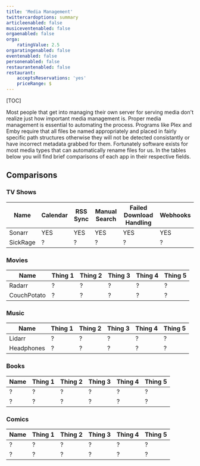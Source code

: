 ```yaml
---
title: 'Media Management'
twittercardoptions: summary
articleenabled: false
musiceventenabled: false
orgaenabled: false
orga:
    ratingValue: 2.5
orgaratingenabled: false
eventenabled: false
personenabled: false
restaurantenabled: false
restaurant:
    acceptsReservations: 'yes'
    priceRange: $
---
```


[TOC]

Most people that get into managing their own server for serving media don't realize just how important media management is. Proper media management is essential to automating the process. Programs like Plex and Emby require that all files be named appropriately and placed in fairly specific path structures otherwise they will not be detected consistantly or have incorrect metadata grabbed for them. Fortunately software exists for most media types that can automatically rename files for us. In the tables below you will find brief comparisons of each app in their respective fields.

## Comparisons

### TV Shows

| Name       | Calendar | RSS Sync | Manual Search | Failed Download Handling | Webhooks | 
| ----------- | ---------- | ------------ | ----------------- | ------------------------------ | ------------- |
| Sonarr      | YES        | YES           | YES                  | YES                                    | YES            |
| SickRage | ?             | ?                | ?                       | ?                                         | ?                 |

### Movies

| Name | Thing 1 | Thing 2 | Thing 3 | Thing 4 | Thing 5 |
| ------- | --------- | --------- | --------- | --------- | --------- |
| Radarr | ? | ? | ? | ? | ? |
| CouchPotato | ? | ? | ? | ? | ? |

### Music

| Name | Thing 1 | Thing 2 | Thing 3 | Thing 4 | Thing 5 |
| ------- | --------- | --------- | --------- | --------- | --------- |
| Lidarr | ? | ? | ? | ? | ? |
| Headphones | ? | ? | ? | ? | ? |

### Books

| Name | Thing 1 | Thing 2 | Thing 3 | Thing 4 | Thing 5 |
| ------- | --------- | --------- | --------- | --------- | --------- |
| ? | ? | ? | ? | ? | ? |
| ? | ? | ? | ? | ? | ? |

### Comics

| Name | Thing 1 | Thing 2 | Thing 3 | Thing 4 | Thing 5 |
| ------- | --------- | --------- | --------- | --------- | --------- |
| ? | ? | ? | ? | ? | ? |
| ? | ? | ? | ? | ? | ? |

